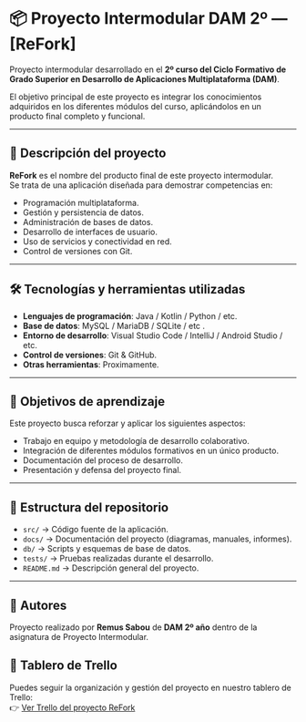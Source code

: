 # 📦 Proyecto Intermodular DAM 2º — [ReFork]

Proyecto intermodular desarrollado en el **2º curso del Ciclo Formativo de Grado Superior en Desarrollo de Aplicaciones Multiplataforma (DAM)**.  

El objetivo principal de este proyecto es integrar los conocimientos adquiridos en los diferentes módulos del curso, aplicándolos en un producto final completo y funcional.

---

## 🚀 Descripción del proyecto

**ReFork** es el nombre del producto final de este proyecto intermodular.  
Se trata de una aplicación diseñada para demostrar competencias en:

- Programación multiplataforma.  
- Gestión y persistencia de datos.  
- Administración de bases de datos.  
- Desarrollo de interfaces de usuario.  
- Uso de servicios y conectividad en red.  
- Control de versiones con Git.  

---

## 🛠️ Tecnologías y herramientas utilizadas

- **Lenguajes de programación**: Java / Kotlin / Python / etc.  
- **Base de datos**: MySQL / MariaDB / SQLite / etc .  
- **Entorno de desarrollo**: Visual Studio Code / IntelliJ / Android Studio / etc.  
- **Control de versiones**: Git & GitHub.  
- **Otras herramientas**: Proximamente.  

---

## 🎯 Objetivos de aprendizaje

Este proyecto busca reforzar y aplicar los siguientes aspectos:  

- Trabajo en equipo y metodología de desarrollo colaborativo.  
- Integración de diferentes módulos formativos en un único producto.  
- Documentación del proceso de desarrollo.  
- Presentación y defensa del proyecto final.  

---

## 📂 Estructura del repositorio

- `src/` → Código fuente de la aplicación.  
- `docs/` → Documentación del proyecto (diagramas, manuales, informes).  
- `db/` → Scripts y esquemas de base de datos.  
- `tests/` → Pruebas realizadas durante el desarrollo.  
- `README.md` → Descripción general del proyecto.  

---

## 👥 Autores

Proyecto realizado por **Remus Sabou** de **DAM 2º año** dentro de la asignatura de Proyecto Intermodular.  

## 📌 Tablero de Trello

Puedes seguir la organización y gestión del proyecto en nuestro tablero de Trello:  
👉 [Ver Trello del proyecto ReFork](https://trello.com/invite/b/68c121987ca4c9e30557af7d/ATTI943ed28d25d39dee48b88836405d646212C167EB/pryct-refork)
